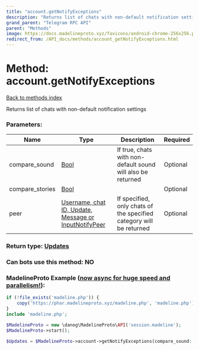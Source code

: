 ```yaml
---
title: "account.getNotifyExceptions"
description: "Returns list of chats with non-default notification settings"
grand_parent: "Telegram RPC API"
parent: "Methods"
image: https://docs.madelineproto.xyz/favicons/android-chrome-256x256.png
redirect_from: /API_docs/methods/account_getNotifyExceptions.html
---
```

# Method: account.getNotifyExceptions
[Back to methods index](index.html)



Returns list of chats with non-default notification settings

### Parameters:

| Name     |    Type       | Description | Required |
|----------|---------------|-------------|----------|
|compare\_sound|[Bool](/API_docs/types/Bool.html) | If true, chats with non-default sound will also be returned | Optional|
|compare\_stories|[Bool](/API_docs/types/Bool.html) |  | Optional|
|peer|[Username, chat ID, Update, Message or InputNotifyPeer](/API_docs/types/InputNotifyPeer.html) | If specified, only chats of the specified category will be returned | Optional|


### Return type: [Updates](/API_docs/types/Updates.html)

### Can bots use this method: **NO**


### MadelineProto Example ([now async for huge speed and parallelism!](https://docs.madelineproto.xyz/docs/ASYNC.html)):


```php
if (!file_exists('madeline.php')) {
    copy('https://phar.madelineproto.xyz/madeline.php', 'madeline.php');
}
include 'madeline.php';

$MadelineProto = new \danog\MadelineProto\API('session.madeline');
$MadelineProto->start();

$Updates = $MadelineProto->account->getNotifyExceptions(compare_sound: $Bool, compare_stories: $Bool, peer: $InputNotifyPeer, );
```

